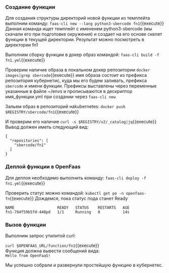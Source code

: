 ### Создание функции
Для создания структуры директорий новой функции из темплейта выполним команду:
`faas-cli new --lang python3-sbercode fn1`{{execute}}
Данная команда ищет темплейт с имененем python3-sbercode (мы скачали его при подготовке окружения) и создает на его основе скелет функции в текущей директории. Результат можно посмотреть в директории fn1

Выполним сборку функции в докер образ командой:
`faas-cli build -f fn1.yml`{{execute}}

Проверим наличие образа в локальном докер репозитории
`docker images|grep sbercode`{{execute}}
имя образа состоит из префикса репозитория кубернетис, куда мы его будем заливать, префикса `sbercode` и имени функции. Префиксы выставлены через переменные указанные в файле ~/envs и прописываются в дескриптор имя_функции.yml при создании через `faas-cli new`

Зальем образ в репозиторий  наkubernetes:
`docker push $REGISTRY/sbercode/fn1`{{execute}}

И проверим его наличие
`curl -s $REGISTRY/v2/_catalog|jq`{{execute}}
Вывод должен иметь следующий вид:
```
{
  "repositories": [
    "sbercode/fn1"
  ]
}
```

### Деплой функции в OpenFaas

Для деплоя необходимо выполнить команду:
`faas-cli deploy -f fn1.yml`{{execute}}

Проверить статус можно командой:
`kubectl get po -n openfaas-fn`{{execute}}
Дождемся, пока статус пода станет Ready
```
NAME                   READY   STATUS    RESTARTS   AGE
fn1-794f59b5fd-448pd   1/1     Running   0          14s
```

### Вызов функции

Выполним запрос утилитой curl:

`curl $OPENFAAS_URL/function/fn1`{{execute}}  
Функция должна вывести сообщений вида:  
`Hello from OpenFaaS!`

Мы успешно собрали и развернули простейшую функцию в кубернетес.